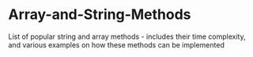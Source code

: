 # Array-and-String-Methods
List of popular string and array methods - includes their time complexity, and various examples on how these methods can be implemented
